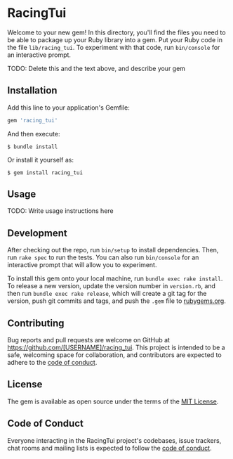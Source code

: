 # RacingTui

Welcome to your new gem! In this directory, you'll find the files you need to be able to package up your Ruby library into a gem. Put your Ruby code in the file `lib/racing_tui`. To experiment with that code, run `bin/console` for an interactive prompt.

TODO: Delete this and the text above, and describe your gem

## Installation

Add this line to your application's Gemfile:

```ruby
gem 'racing_tui'
```

And then execute:

    $ bundle install

Or install it yourself as:

    $ gem install racing_tui

## Usage

TODO: Write usage instructions here

## Development

After checking out the repo, run `bin/setup` to install dependencies. Then, run `rake spec` to run the tests. You can also run `bin/console` for an interactive prompt that will allow you to experiment.

To install this gem onto your local machine, run `bundle exec rake install`. To release a new version, update the version number in `version.rb`, and then run `bundle exec rake release`, which will create a git tag for the version, push git commits and tags, and push the `.gem` file to [rubygems.org](https://rubygems.org).

## Contributing

Bug reports and pull requests are welcome on GitHub at https://github.com/[USERNAME]/racing_tui. This project is intended to be a safe, welcoming space for collaboration, and contributors are expected to adhere to the [code of conduct](https://github.com/[USERNAME]/racing_tui/blob/master/CODE_OF_CONDUCT.md).


## License

The gem is available as open source under the terms of the [MIT License](https://opensource.org/licenses/MIT).

## Code of Conduct

Everyone interacting in the RacingTui project's codebases, issue trackers, chat rooms and mailing lists is expected to follow the [code of conduct](https://github.com/[USERNAME]/racing_tui/blob/master/CODE_OF_CONDUCT.md).
